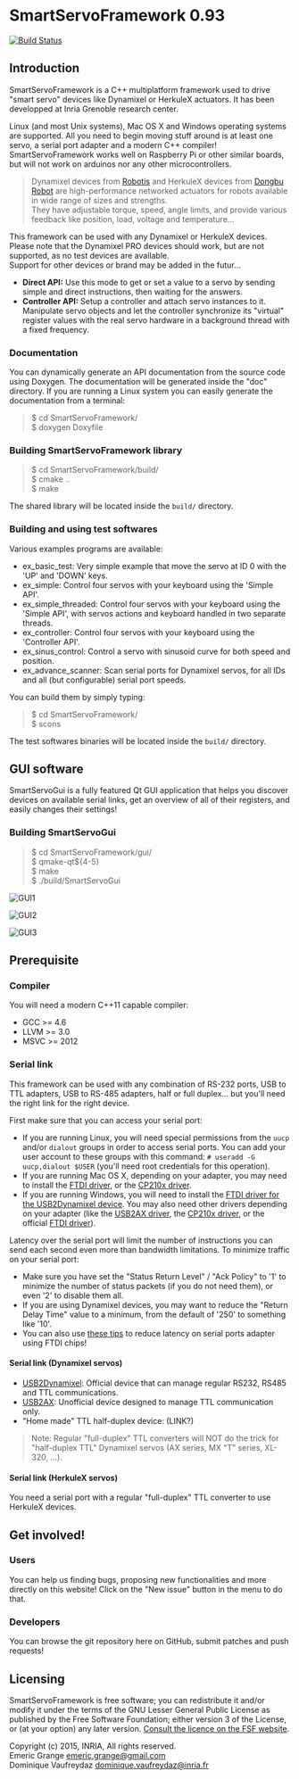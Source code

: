 SmartServoFramework 0.93
========================

[![Build Status](https://travis-ci.org/emericg/SmartServoFramework.svg?branch=master)](https://travis-ci.org/emericg/SmartServoFramework)

## Introduction

SmartServoFramework is a C++ multiplatform framework used to drive "smart servo" devices like Dynamixel or HerkuleX actuators. It has been developped at Inria Grenoble research center.

Linux (and most Unix systems), Mac OS X and Windows operating systems are supported. All you need to begin moving stuff around is at least one servo, a serial port adapter and a modern C++ compiler! SmartServoFramework works well on Raspberry Pi or other similar boards, but will not work on arduinos nor any other microcontrollers.

> Dynamixel devices from [Robotis](http://www.robotis.com/) and HerkuleX devices from [Dongbu Robot](http://www.dongburobot.com/) are high-performance networked actuators for robots available in wide range of sizes and strengths.  
> They have adjustable torque, speed, angle limits, and provide various feedback like position, load, voltage and temperature...

This framework can be used with any Dynamixel or HerkuleX devices. Please note that the Dynamixel PRO devices should work, but are not supported, as no test devices are available.  
Support for other devices or brand may be added in the futur...

* **Direct API:** Use this mode to get or set a value to a servo by sending simple and direct instructions, then waiting for the answers.  
* **Controller API:** Setup a controller and attach servo instances to it. Manipulate servo objects and let the controller synchronize its "virtual" register values with the real servo hardware in a background thread with a fixed frequency.  

### Documentation

You can dynamically generate an API documentation from the source code using Doxygen. The documentation will be generated inside the "doc" directory.
If you are running a Linux system you can easily generate the documentation from a terminal:
> $ cd SmartServoFramework/  
> $ doxygen Doxyfile  

### Building SmartServoFramework library

> $ cd SmartServoFramework/build/  
> $ cmake ..  
> $ make  

The shared library will be located inside the `build/` directory.

### Building and using test softwares

Various examples programs are available:

* ex_basic_test: Very simple example that move the servo at ID 0 with the 'UP' and 'DOWN' keys.  
* ex_simple: Control four servos with your keyboard using the 'Simple API'.  
* ex_simple_threaded: Control four servos with your keyboard using the 'Simple API', with servos actions and keyboard handled in two separate threads.  
* ex_controller: Control four servos with your keyboard using the 'Controller API'.  
* ex_sinus_control: Control a servo with sinusoid curve for both speed and position.  
* ex_advance_scanner: Scan serial ports for Dynamixel servos, for all IDs and all (but configurable) serial port speeds.  

You can build them by simply typing:
> $ cd SmartServoFramework/  
> $ scons  

The test softwares binaries will be located inside the `build/` directory.

## GUI software

SmartServoGui is a fully featured Qt GUI application that helps you discover devices on available serial links, get an overview of all of their registers, and easily changes their settings!

### Building SmartServoGui

> $ cd SmartServoFramework/gui/  
> $ qmake-qt${4-5}  
> $ make  
> $ ./build/SmartServoGui  

![GUI1](http://i.imgur.com/9mkQFUx.png)

![GUI2](http://i.imgur.com/x3sXE31.png)

![GUI3](http://i.imgur.com/bE2qYIk.png)

## Prerequisite

### Compiler

You will need a modern C++11 capable compiler:

* GCC >= 4.6  
* LLVM >= 3.0  
* MSVC >= 2012  

### Serial link

This framework can be used with any combination of RS-232 ports, USB to TTL adapters, USB to RS-485 adapters, half or full duplex... but you'll need the right link for the right device.

First make sure that you can access your serial port:
* If you are running Linux, you will need special permissions from the `uucp` and/or `dialout` groups in order to access serial ports. You can add your user account to these groups with this command: `# useradd -G uucp,dialout $USER` (you'll need root credentials for this operation).
* If you are running Mac OS X, depending on your adapter, you may need to install the [FTDI driver](http://www.robotis.com/xe/download_en/646927), or the [CP210x driver](http://www.silabs.com/products/mcu/pages/usbtouartbridgevcpdrivers.aspx).
* If you are running Windows, you will need to install the [FTDI driver for the USB2Dynamixel device](http://www.robotis.com/xe/download_en/646927). You may also need other drivers depending on your adapter (like the [USB2AX driver](https://raw.githubusercontent.com/Xevel/usb2ax/master/firmware/lufa_usb2ax/USB2AX.inf), the [CP210x driver](http://www.silabs.com/products/mcu/pages/usbtouartbridgevcpdrivers.aspx), or the official [FTDI driver](http://www.ftdichip.com/Drivers/D2XX.htm)).

Latency over the serial port will limit the number of instructions you can send each second even more than bandwidth limitations.
To minimize traffic on your serial port:  
- Make sure you have set the "Status Return Level" / "Ack Policy" to '1' to minimize the number of status packets (if you do not need them), or even '2' to disable them all.  
- If you are using Dynamixel devices, you may want to reduce the "Return Delay Time" value to a minimum, from the default of '250' to something like '10'.  
- You can also use [these tips](https://projectgus.com/2011/10/notes-on-ftdi-latency-with-arduino/) to reduce latency on serial ports adapter using FTDI chips!  

#### Serial link (Dynamixel servos)

* [USB2Dynamixel](http://support.robotis.com/en/product/auxdevice/interface/usb2dxl_manual.htm): Official device that can manage regular RS232, RS485 and TTL communications.  
* [USB2AX](http://www.xevelabs.com/doku.php?id=product:usb2ax:usb2ax): Unofficial device designed to manage TTL communication only.  
* "Home made" TTL half-duplex device: (LINK?)  

> Note: Regular "full-duplex" TTL converters will NOT do the trick for "half-duplex TTL" Dynamixel servos (AX series, MX "T" series, XL-320, ...).

#### Serial link (HerkuleX servos)

You need a serial port with a regular "full-duplex" TTL converter to use HerkuleX devices.

## Get involved!

### Users

You can help us finding bugs, proposing new functionalities and more directly on this website! Click on the "New issue" button in the menu to do that.

### Developers

You can browse the git repository here on GitHub, submit patches and push requests!

## Licensing

SmartServoFramework is free software; you can redistribute it and/or modify it under the terms of the GNU Lesser General Public License as published by the Free Software Foundation; either version 3 of the License, or (at your option) any later version.
[Consult the licence on the FSF website](http://www.gnu.org/licenses/lgpl-3.0.txt).

Copyright (c) 2015, INRIA, All rights reserved.  
Emeric Grange <emeric.grange@gmail.com>  
Dominique Vaufreydaz <dominique.vaufreydaz@inria.fr>  
